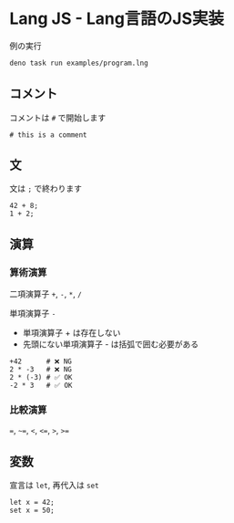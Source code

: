 # Lang JS - Lang言語のJS実装

例の実行

```sh
deno task run examples/program.lng
```

## コメント

コメントは `#` で開始します

```
# this is a comment
```

## 文

文は `;` で終わります

```
42 + 8;
1 + 2;
```

## 演算

### 算術演算

二項演算子 `+`, `-`, `*`, `/`

単項演算子 `-`

- 単項演算子 + は存在しない
- 先頭にない単項演算子 - は括弧で囲む必要がある

```
+42      # ❌ NG
2 * -3   # ❌ NG
2 * (-3) # ✅ OK
-2 * 3   # ✅ OK
```

### 比較演算

`=`, `~=`, `<`, `<=`, `>`, `>=`

## 変数

宣言は `let`, 再代入は `set`

```
let x = 42;
set x = 50;
```
